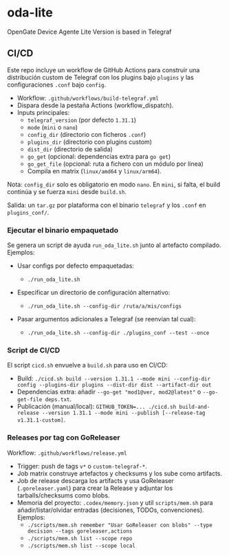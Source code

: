 # oda-lite
OpenGate Device Agente Lite Version is based in Telegraf

## CI/CD

Este repo incluye un workflow de GitHub Actions para construir una distribución custom de Telegraf con los plugins bajo `plugins` y las configuraciones `.conf` bajo `config`.

- Workflow: `.github/workflows/build-telegraf.yml`
- Dispara desde la pestaña Actions (workflow_dispatch).
- Inputs principales:
  - `telegraf_version` (por defecto `1.31.1`)
  - `mode` (`mini` o `nano`)
  - `config_dir` (directorio con ficheros `.conf`)
  - `plugins_dir` (directorio con plugins custom)
  - `dist_dir` (directorio de salida)
  - `go_get` (opcional: dependencias extra para `go get`)
  - `go_get_file` (opcional: ruta a fichero con un módulo por línea)
  - Compila en matrix (`linux/amd64` y `linux/arm64`).

Nota: `config_dir` solo es obligatorio en modo `nano`. En `mini`, si falta, el build continúa y se fuerza `mini` desde `build.sh`.

Salida: un `tar.gz` por plataforma con el binario `telegraf` y los `.conf` en `plugins_conf/`.

### Ejecutar el binario empaquetado

Se genera un script de ayuda `run_oda_lite.sh` junto al artefacto compilado. Ejemplos:

- Usar configs por defecto empaquetadas:
  - `./run_oda_lite.sh`

- Especificar un directorio de configuración alternativo:
  - `./run_oda_lite.sh --config-dir /ruta/a/mis/configs`

- Pasar argumentos adicionales a Telegraf (se reenvían tal cual):
  - `./run_oda_lite.sh --config-dir ./plugins_conf --test --once`

### Script de CI/CD

El script `cicd.sh` envuelve a `build.sh` para uso en CI/CD:

- Build: `./cicd.sh build --version 1.31.1 --mode mini --config-dir config --plugins-dir plugins --dist-dir dist --artifact-dir out`
- Dependencias extra: añadir `--go-get "mod1@ver, mod2@latest"` o `--go-get-file deps.txt`.
- Publicación (manual/local): `GITHUB_TOKEN=... ./cicd.sh build-and-release --version 1.31.1 --mode mini --publish [--release-tag v1.31.1-custom]`.

### Releases por tag con GoReleaser

Workflow: `.github/workflows/release.yml`

- Trigger: push de tags `v*` o `custom-telegraf-*`.
- Job matrix construye artefactos y checksums y los sube como artifacts.
- Job de release descarga los artifacts y usa GoReleaser (`.goreleaser.yaml`) para crear la Release y adjuntar los tarballs/checksums como blobs.
- Memoria del proyecto: `.codex/memory.json` y util `scripts/mem.sh` para añadir/listar/olvidar entradas (decisiones, TODOs, convenciones). Ejemplos:
  - `./scripts/mem.sh remember "Usar GoReleaser con blobs" --type decision --tags goreleaser,actions`
  - `./scripts/mem.sh list --scope repo`
  - `./scripts/mem.sh list --scope local`
